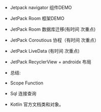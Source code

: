 - Jetpack navigator 组件DEMO 
- JetPack Room 框架DEMO
- JetPack Room 数据库迁移(有时间 次重点)
- JetPack Coroutious 协程（有时间 次重点）
- JetPack LiveData (有时间 次重点)
- JetPack RecyclerView + androidx 布局

- 总结:
- Scope Function
- Sql 连接查询
- Kotlin 官方文档类和对象。
